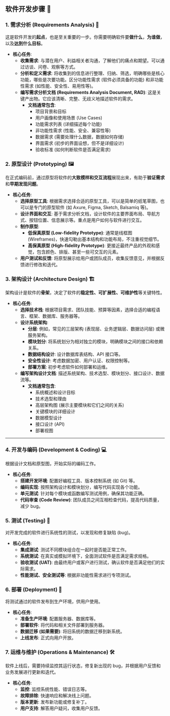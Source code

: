 ## 软件开发步骤 📝

### 1. **需求分析 (Requirements Analysis)** 🧐

这是软件开发的**起点**，也是至关重要的一步。你需要明确软件要**做什么**，**为谁做**，以及**达到什么目标**。

* **核心任务**:
    * **收集需求**: 与潜在用户、利益相关者沟通，了解他们的痛点和期望。可以通过访谈、问卷、观察等方式。
    * **分析和定义需求**: 将收集到的信息进行整理、归纳、筛选，明确哪些是核心功能，哪些是次要功能。区分功能性需求 (软件必须具备的功能) 和非功能性需求 (如性能、安全性、易用性等)。
    * **编写需求分析文档 (Requirements Analysis Document, RAD)**: 这是关键产出物。它应该清晰、完整、无歧义地描述软件的需求。
        * **文档通常包含**:
            * 项目背景和目标
            * 用户画像和使用场景 (Use Cases)
            * 功能需求列表 (详细描述每个功能)
            * 非功能性需求 (性能、安全、兼容性等)
            * 数据需求 (需要处理什么数据，数据如何存储)
            * 界面需求 (初步的界面设想，但不是详细设计)
            * 验收标准 (如何判断软件是否满足需求)

### 2. **原型设计 (Prototyping)** 🖼️

在正式编码前，通过原型将软件的**大致模样和交互流程**展现出来，有助于**验证需求**和**早期发现问题**。

* **核心任务**:
    * **选择原型工具**: 根据需求选择合适的原型工具，可以是简单的纸笔草图，也可以是专门的原型软件 (如 Axure, Figma, Sketch, Balsamiq 等)。
    * **设计界面和交互**: 基于需求分析文档，设计软件的主要界面布局、导航方式、按钮位置、信息展示等。重点是用户如何与软件进行交互。
    * **制作原型**:
        * **低保真原型 (Low-fidelity Prototype)**: 通常是线框图 (Wireframes)，快速勾勒出基本结构和功能布局，不注重视觉细节。
        * **高保真原型 (High-fidelity Prototype)**: 更接近最终产品的外观和感觉，包含颜色、排版、甚至一些可交互的元素。
    * **用户测试和反馈**: 将原型展示给用户或团队成员，收集反馈意见，并根据反馈进行修改和迭代。

### 3. **架构设计 (Architecture Design)** 🏗️

架构设计是软件的**骨架**，决定了软件的**稳定性、可扩展性、可维护性**等关键特性。

* **核心任务**:
    * **选择技术栈**: 根据项目需求、团队技能、预算等因素，选择合适的编程语言、框架、数据库、服务器等。
    * **设计系统架构**:
        * **分层**: 例如，常见的三层架构 (表现层、业务逻辑层、数据访问层) 或微服务架构。
        * **模块划分**: 将系统划分为相对独立的模块，明确模块之间的接口和依赖关系。
        * **数据结构设计**: 设计数据库表结构、API 接口等。
        * **安全性设计**: 考虑数据加密、用户认证、权限控制等。
        * **部署方案**: 初步考虑软件如何部署和运维。
    * **编写架构设计文档**: 描述系统架构、技术选型、模块划分、接口设计、数据流等。
        * **文档通常包含**:
            * 系统概述和设计目标
            * 技术选型和理由
            * 高层架构图 (展示主要模块和它们之间的关系)
            * 关键模块的详细设计
            * 数据模型设计
            * 接口设计 (API)
            * 部署视图

---

### 4. **开发与编码 (Development & Coding)** 💻

根据设计文档和原型图，开始实际的编码工作。

* **核心任务**:
    * **搭建开发环境**: 配置好编程工具、版本控制系统 (如 Git) 等。
    * **编码实现**: 按照架构设计和模块划分，编写代码实现各个功能。
    * **单元测试**: 针对每个模块或函数编写测试用例，确保其功能正确。
    * **代码审查 (Code Review)**: 团队成员之间互相检查代码，提高代码质量，减少 bug。

### 5. **测试 (Testing)** 🧪

对开发完成的软件进行系统性的测试，以发现和修复缺陷 (bug)。

* **核心任务**:
    * **集成测试**: 测试不同模块组合在一起时是否能正常工作。
    * **系统测试**: 在真实或模拟环境下，全面测试软件是否满足需求规格。
    * **验收测试 (UAT)**: 由最终用户或客户进行测试，确认软件是否满足他们的实际需求。
    * **性能测试、安全测试等**: 根据非功能性需求进行专项测试。

### 6. **部署 (Deployment)** 🚀

将测试通过的软件发布到生产环境，供用户使用。

* **核心任务**:
    * **准备生产环境**: 配置服务器、数据库等。
    * **部署软件**: 将代码和相关文件部署到服务器。
    * **数据迁移 (如果需要)**: 将旧系统的数据迁移到新系统。
    * **上线发布**: 正式向用户开放。

### 7. **运维与维护 (Operations & Maintenance)** 🛠️

软件上线后，需要持续监控其运行状态，修复新出现的 bug，并根据用户反馈和业务发展进行更新和迭代。

* **核心任务**:
    * **监控**: 监控系统性能、错误日志等。
    * **故障排除**: 快速响应和解决线上问题。
    * **版本更新**: 发布新功能或修复补丁。
    * **用户支持**: 解答用户疑问，收集用户反馈。

